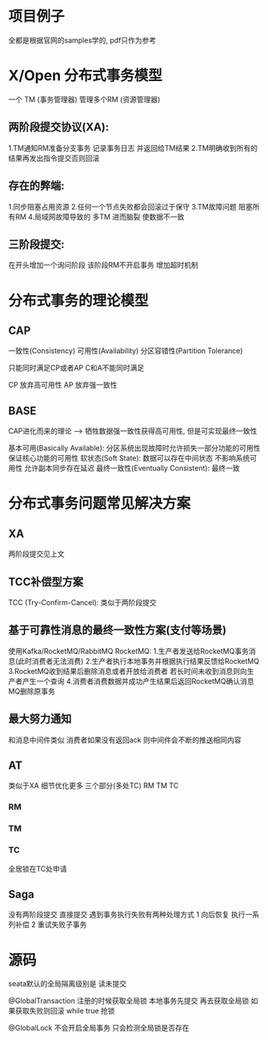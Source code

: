 # 项目例子
全都是根据官网的samples学的, pdf只作为参考

# X/Open 分布式事务模型
一个 TM (事务管理器)  管理多个RM (资源管理器)
## 两阶段提交协议(XA):
1.TM通知RM准备分支事务 记录事务日志  并返回给TM结果
2.TM明确收到所有的结果再发出指令提交否则回滚

## 存在的弊端:
1.同步阻塞占用资源
2.任何一个节点失败都会回滚过于保守
3.TM故障问题 阻塞所有RM
4.局域网故障导致的 多TM  进而脑裂  使数据不一致

## 三阶段提交:
在开头增加一个询问阶段  该阶段RM不开启事务
增加超时机制

# 分布式事务的理论模型
## CAP
一致性(Consistency)
可用性(Availability)
分区容错性(Partition Tolerance)

只能同时满足CP或者AP
C和A不能同时满足

CP 放弃高可用性
AP 放弃强一致性

## BASE
CAP进化而来的理论 --> 牺牲数据强一致性获得高可用性, 但是可实现最终一致性

基本可用(Basically Available): 分区系统出现故障时允许损失一部分功能的可用性 保证核心功能的可用性
软状态(Soft State): 数据可以存在中间状态  不影响系统可用性  允许副本同步存在延迟
最终一致性(Eventually Consistent): 最终一致

# 分布式事务问题常见解决方案
## XA
两阶段提交见上文

## TCC补偿型方案
TCC (Try-Confirm-Cancel): 类似于两阶段提交

## 基于可靠性消息的最终一致性方案(支付等场景)
使用Kafka/RocketMQ/RabbitMQ
RocketMQ:
1.生产者发送给RocketMQ事务消息(此时消费者无法消费)
2.生产者执行本地事务并根据执行结果反馈给RocketMQ
3.RocketMQ收到结果后删除消息或者开放给消费者  若长时间未收到消息则向生产者产生一个查询
4.消费者消费数据并成功产生结果后返回RocketMQ确认消息  MQ删除原事务

## 最大努力通知
和消息中间件类似  消费者如果没有返回ack  则中间件会不断的推送相同内容

## AT
类似于XA  细节优化更多
三个部分(多处TC)
RM TM TC
### RM
### TM
### TC
全居锁在TC处申请

## Saga
没有两阶段提交  直接提交  遇到事务执行失败有两种处理方式
1 向后恢复 执行一系列补偿
2 重试失败子事务

# 源码
seata默认的全局隔离级别是 读未提交

@GlobalTransaction
注册的时候获取全局锁
本地事务先提交 再去获取全局锁 如果获取失败则回滚 while true 抢锁

@GlobalLock
不会开启全局事务 只会检测全局锁是否存在